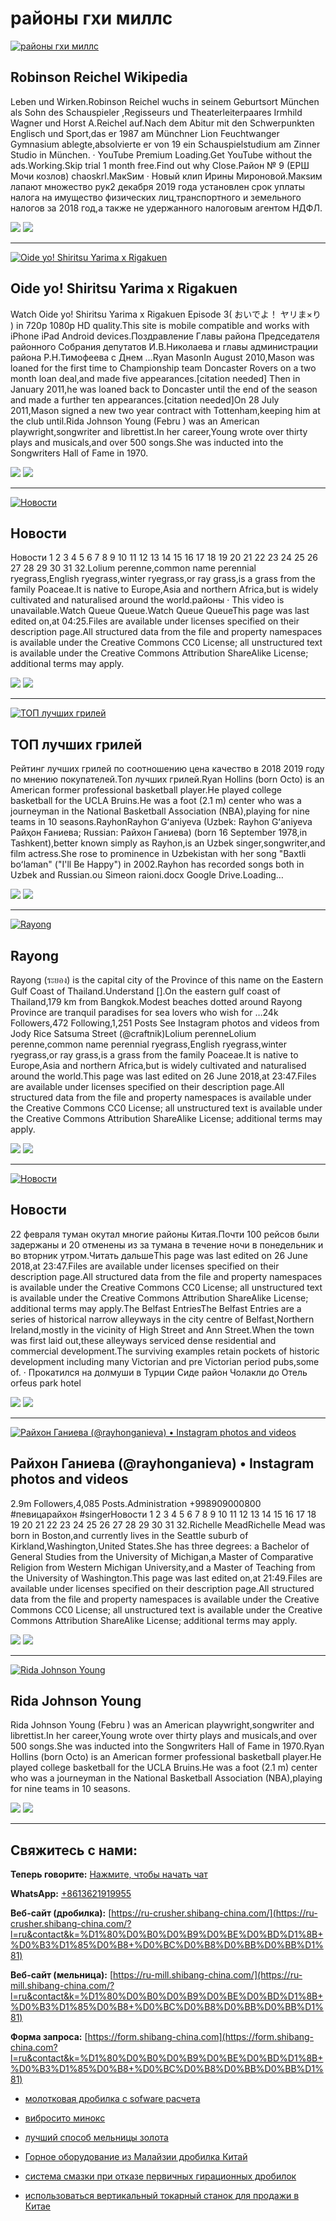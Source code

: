 # районы гхи миллс

<a href="https://swt.shibang-china.com/?l=ru&img&k=%D1%80%D0%B0%D0%B9%D0%BE%D0%BD%D1%8B+%D0%B3%D1%85%D0%B8+%D0%BC%D0%B8%D0%BB%D0%BB%D1%81" target="_blank">![районы гхи миллс](http://static.shibang-china.com/all-800x300/385.jpg)</a>

## Robinson Reichel Wikipedia
Leben und Wirken.Robinson Reichel wuchs in seinem Geburtsort M&#252;nchen als Sohn des Schauspieler ,Regisseurs und Theaterleiterpaares Irmhild Wagner und Horst A.Reichel auf.Nach dem Abitur mit den Schwerpunkten Englisch und Sport,das er 1987 am M&#252;nchner Lion Feuchtwanger Gymnasium ablegte,absolvierte er von 19 ein Schauspielstudium am Zinner Studio in M&#252;nchen.&nbsp;&#0183;&#32;YouTube Premium Loading.Get YouTube without the ads.Working.Skip trial 1 month free.Find out why Close.Район № 9 (ЕРШ Мочи козлов) chaoskrl.МакSим&nbsp;&#0183;&#32;Новый клип Ирины Мироновой.Макsим лапают множество рук2 декабря 2019 года установлен срок уплаты налога на имущество физических лиц,транспортного и земельного налогов за 2018 год,а также не удержанного налоговым агентом НДФЛ.


<a href="https://whatsapp.shibangsoft.com/WhatsApp.php" target="_blank" title="WhatsApp">![](http://static.shibang-china.com/icon/whatsapp.png)</a> <a href="https://swt.shibang-china.com/?l=ru&icon&k=%D1%80%D0%B0%D0%B9%D0%BE%D0%BD%D1%8B+%D0%B3%D1%85%D0%B8+%D0%BC%D0%B8%D0%BB%D0%BB%D1%81" target="_blank">![](http://static.shibang-china.com/icon/chat-ru.png)</a>

---

<a href="https://swt.shibang-china.com/?l=ru&img&k=%D1%80%D0%B0%D0%B9%D0%BE%D0%BD%D1%8B+%D0%B3%D1%85%D0%B8+%D0%BC%D0%B8%D0%BB%D0%BB%D1%81" target="_blank">![Oide yo! Shiritsu Yarima x Rigakuen](http://static.shibang-china.com/all-800x300/962.jpg)</a>

## Oide yo! Shiritsu Yarima x Rigakuen
Watch Oide yo! Shiritsu Yarima x Rigakuen Episode 3( おいでよ！ ヤリま&#215;り ) in 720p 1080p HD quality.This site is mobile compatible and works with iPhone iPad Android devices.Поздравление Главы района Председателя районного Собрания депутатов И.В.Николаева и главы администрации района Р.Н.Тимофеева с Днем …Ryan MasonIn August 2010,Mason was loaned for the first time to Championship team Doncaster Rovers on a two month loan deal,and made five appearances.[citation needed] Then in January 2011,he was loaned back to Doncaster until the end of the season and made a further ten appearances.[citation needed]On 28 July 2011,Mason signed a new two year contract with Tottenham,keeping him at the club until.Rida Johnson Young (Febru ) was an American playwright,songwriter and librettist.In her career,Young wrote over thirty plays and musicals,and over 500 songs.She was inducted into the Songwriters Hall of Fame in 1970.


<a href="https://whatsapp.shibangsoft.com/WhatsApp.php" target="_blank" title="WhatsApp">![](http://static.shibang-china.com/icon/whatsapp.png)</a> <a href="https://swt.shibang-china.com/?l=ru&icon&k=%D1%80%D0%B0%D0%B9%D0%BE%D0%BD%D1%8B+%D0%B3%D1%85%D0%B8+%D0%BC%D0%B8%D0%BB%D0%BB%D1%81" target="_blank">![](http://static.shibang-china.com/icon/chat-ru.png)</a>

---

<a href="https://swt.shibang-china.com/?l=ru&img&k=%D1%80%D0%B0%D0%B9%D0%BE%D0%BD%D1%8B+%D0%B3%D1%85%D0%B8+%D0%BC%D0%B8%D0%BB%D0%BB%D1%81" target="_blank">![Новости](http://static.shibang-china.com/all-800x300/156.jpg)</a>

## Новости
Новости 1 2 3 4 5 6 7 8 9 10 11 12 13 14 15 16 17 18 19 20 21 22 23 24 25 26 27 28 29 30 31 32.Lolium perenne,common name perennial ryegrass,English ryegrass,winter ryegrass,or ray grass,is a grass from the family Poaceae.It is native to Europe,Asia and northern Africa,but is widely cultivated and naturalised around the world.районы&nbsp;&#0183;&#32;This video is unavailable.Watch Queue Queue.Watch Queue QueueThis page was last edited on,at 04:25.Files are available under licenses specified on their description page.All structured data from the file and property namespaces is available under the Creative Commons CC0 License; all unstructured text is available under the Creative Commons Attribution ShareAlike License; additional terms may apply.


<a href="https://whatsapp.shibangsoft.com/WhatsApp.php" target="_blank" title="WhatsApp">![](http://static.shibang-china.com/icon/whatsapp.png)</a> <a href="https://swt.shibang-china.com/?l=ru&icon&k=%D1%80%D0%B0%D0%B9%D0%BE%D0%BD%D1%8B+%D0%B3%D1%85%D0%B8+%D0%BC%D0%B8%D0%BB%D0%BB%D1%81" target="_blank">![](http://static.shibang-china.com/icon/chat-ru.png)</a>

---

<a href="https://swt.shibang-china.com/?l=ru&img&k=%D1%80%D0%B0%D0%B9%D0%BE%D0%BD%D1%8B+%D0%B3%D1%85%D0%B8+%D0%BC%D0%B8%D0%BB%D0%BB%D1%81" target="_blank">![ТОП лучших грилей](http://static.shibang-china.com/all-800x300/1240.jpg)</a>

## ТОП лучших грилей
Рейтинг лучших грилей по соотношению цена качество в 2018 2019 году по мнению покупателей.Топ лучших грилей.Ryan Hollins (born Octo) is an American former professional basketball player.He played college basketball for the UCLA Bruins.He was a foot (2.1 m) center who was a journeyman in the National Basketball Association (NBA),playing for nine teams in 10 seasons.RayhonRayhon Gʻaniyeva (Uzbek: Rayhon Gʻaniyeva Райҳон Ғаниева; Russian: Райхон Ганиева) (born 16 September 1978,in Tashkent),better known simply as Rayhon,is an Uzbek singer,songwriter,and film actress.She rose to prominence in Uzbekistan with her song &quot;Baxtli boʻlaman&quot; (&quot;I'll Be Happy&quot;) in 2002.Rayhon has recorded songs both in Uzbek and Russian.ou Simeon raioni.docx Google Drive.Loading…


<a href="https://whatsapp.shibangsoft.com/WhatsApp.php" target="_blank" title="WhatsApp">![](http://static.shibang-china.com/icon/whatsapp.png)</a> <a href="https://swt.shibang-china.com/?l=ru&icon&k=%D1%80%D0%B0%D0%B9%D0%BE%D0%BD%D1%8B+%D0%B3%D1%85%D0%B8+%D0%BC%D0%B8%D0%BB%D0%BB%D1%81" target="_blank">![](http://static.shibang-china.com/icon/chat-ru.png)</a>

---

<a href="https://swt.shibang-china.com/?l=ru&img&k=%D1%80%D0%B0%D0%B9%D0%BE%D0%BD%D1%8B+%D0%B3%D1%85%D0%B8+%D0%BC%D0%B8%D0%BB%D0%BB%D1%81" target="_blank">![Rayong](http://static.shibang-china.com/all-800x300/338.jpg)</a>

## Rayong
Rayong (ระยอง) is the capital city of the Province of this name on the Eastern Gulf Coast of Thailand.Understand [].On the eastern gulf coast of Thailand,179 km from Bangkok.Modest beaches dotted around Rayong Province are tranquil paradises for sea lovers who wish for …24k Followers,472 Following,1,251 Posts See Instagram photos and videos from Jody Rice Satsuma Street (@craftnik)Lolium perenneLolium perenne,common name perennial ryegrass,English ryegrass,winter ryegrass,or ray grass,is a grass from the family Poaceae.It is native to Europe,Asia and northern Africa,but is widely cultivated and naturalised around the world.This page was last edited on 26 June 2018,at 23:47.Files are available under licenses specified on their description page.All structured data from the file and property namespaces is available under the Creative Commons CC0 License; all unstructured text is available under the Creative Commons Attribution ShareAlike License; additional terms may apply.


<a href="https://whatsapp.shibangsoft.com/WhatsApp.php" target="_blank" title="WhatsApp">![](http://static.shibang-china.com/icon/whatsapp.png)</a> <a href="https://swt.shibang-china.com/?l=ru&icon&k=%D1%80%D0%B0%D0%B9%D0%BE%D0%BD%D1%8B+%D0%B3%D1%85%D0%B8+%D0%BC%D0%B8%D0%BB%D0%BB%D1%81" target="_blank">![](http://static.shibang-china.com/icon/chat-ru.png)</a>

---

<a href="https://swt.shibang-china.com/?l=ru&img&k=%D1%80%D0%B0%D0%B9%D0%BE%D0%BD%D1%8B+%D0%B3%D1%85%D0%B8+%D0%BC%D0%B8%D0%BB%D0%BB%D1%81" target="_blank">![Новости](http://static.shibang-china.com/all-800x300/328.jpg)</a>

## Новости
22 февраля туман окутал многие районы Китая.Почти 100 рейсов были задержаны и 20 отменены из за тумана в течение ночи в понедельник и во вторник утром.Читать дальшеThis page was last edited on 26 June 2018,at 23:47.Files are available under licenses specified on their description page.All structured data from the file and property namespaces is available under the Creative Commons CC0 License; all unstructured text is available under the Creative Commons Attribution ShareAlike License; additional terms may apply.The Belfast EntriesThe Belfast Entries are a series of historical narrow alleyways in the city centre of Belfast,Northern Ireland,mostly in the vicinity of High Street and Ann Street.When the town was first laid out,these alleyways serviced dense residential and commercial development.The surviving examples retain pockets of historic development including many Victorian and pre Victorian period pubs,some of.&nbsp;&#0183;&#32;Прокатился на долмуши в Турции Сиде район Чолакли до Отель orfeus park hotel


<a href="https://whatsapp.shibangsoft.com/WhatsApp.php" target="_blank" title="WhatsApp">![](http://static.shibang-china.com/icon/whatsapp.png)</a> <a href="https://swt.shibang-china.com/?l=ru&icon&k=%D1%80%D0%B0%D0%B9%D0%BE%D0%BD%D1%8B+%D0%B3%D1%85%D0%B8+%D0%BC%D0%B8%D0%BB%D0%BB%D1%81" target="_blank">![](http://static.shibang-china.com/icon/chat-ru.png)</a>

---

<a href="https://swt.shibang-china.com/?l=ru&img&k=%D1%80%D0%B0%D0%B9%D0%BE%D0%BD%D1%8B+%D0%B3%D1%85%D0%B8+%D0%BC%D0%B8%D0%BB%D0%BB%D1%81" target="_blank">![Райхон Ганиева (@rayhonganieva) • Instagram photos and videos](http://static.shibang-china.com/all-800x300/827.jpg)</a>

## Райхон Ганиева (@rayhonganieva) • Instagram photos and videos
2.9m Followers,4,085 Posts.Administration +998909000800 #певицарайхон #singerНовости 1 2 3 4 5 6 7 8 9 10 11 12 13 14 15 16 17 18 19 20 21 22 23 24 25 26 27 28 29 30 31 32.Richelle MeadRichelle Mead was born in Boston,and currently lives in the Seattle suburb of Kirkland,Washington,United States.She has three degrees: a Bachelor of General Studies from the University of Michigan,a Master of Comparative Religion from Western Michigan University,and a Master of Teaching from the University of Washington.This page was last edited on,at 21:49.Files are available under licenses specified on their description page.All structured data from the file and property namespaces is available under the Creative Commons CC0 License; all unstructured text is available under the Creative Commons Attribution ShareAlike License; additional terms may apply.


<a href="https://whatsapp.shibangsoft.com/WhatsApp.php" target="_blank" title="WhatsApp">![](http://static.shibang-china.com/icon/whatsapp.png)</a> <a href="https://swt.shibang-china.com/?l=ru&icon&k=%D1%80%D0%B0%D0%B9%D0%BE%D0%BD%D1%8B+%D0%B3%D1%85%D0%B8+%D0%BC%D0%B8%D0%BB%D0%BB%D1%81" target="_blank">![](http://static.shibang-china.com/icon/chat-ru.png)</a>

---

<a href="https://swt.shibang-china.com/?l=ru&img&k=%D1%80%D0%B0%D0%B9%D0%BE%D0%BD%D1%8B+%D0%B3%D1%85%D0%B8+%D0%BC%D0%B8%D0%BB%D0%BB%D1%81" target="_blank">![Rida Johnson Young](http://static.shibang-china.com/all-800x300/700.jpg)</a>

## Rida Johnson Young
Rida Johnson Young (Febru ) was an American playwright,songwriter and librettist.In her career,Young wrote over thirty plays and musicals,and over 500 songs.She was inducted into the Songwriters Hall of Fame in 1970.Ryan Hollins (born Octo) is an American former professional basketball player.He played college basketball for the UCLA Bruins.He was a foot (2.1 m) center who was a journeyman in the National Basketball Association (NBA),playing for nine teams in 10 seasons.

<a href="https://whatsapp.shibangsoft.com/WhatsApp.php" target="_blank" title="WhatsApp">![](http://static.shibang-china.com/icon/whatsapp.png)</a> <a href="https://swt.shibang-china.com/?l=ru&icon&k=%D1%80%D0%B0%D0%B9%D0%BE%D0%BD%D1%8B+%D0%B3%D1%85%D0%B8+%D0%BC%D0%B8%D0%BB%D0%BB%D1%81" target="_blank">![](http://static.shibang-china.com/icon/chat-ru.png)</a>

---
## Свяжитесь с нами:

**Теперь говорите:** [Нажмите, чтобы начать чат](https://swt.shibang-china.com?l=ru&contact&k=%D1%80%D0%B0%D0%B9%D0%BE%D0%BD%D1%8B+%D0%B3%D1%85%D0%B8+%D0%BC%D0%B8%D0%BB%D0%BB%D1%81)

**WhatsApp:**  [+8613621919955](https://whatsapp.shibangsoft.com/WhatsApp.php)

**Веб-сайт (дробилка):** [https://ru-crusher.shibang-china.com/](https://ru-crusher.shibang-china.com/?l=ru&contact&k=%D1%80%D0%B0%D0%B9%D0%BE%D0%BD%D1%8B+%D0%B3%D1%85%D0%B8+%D0%BC%D0%B8%D0%BB%D0%BB%D1%81)

**Веб-сайт (мельница):** [https://ru-mill.shibang-china.com/](https://ru-mill.shibang-china.com/?l=ru&contact&k=%D1%80%D0%B0%D0%B9%D0%BE%D0%BD%D1%8B+%D0%B3%D1%85%D0%B8+%D0%BC%D0%B8%D0%BB%D0%BB%D1%81)

**Форма запроса:** [https://form.shibang-china.com](https://form.shibang-china.com?l=ru&contact&k=%D1%80%D0%B0%D0%B9%D0%BE%D0%BD%D1%8B+%D0%B3%D1%85%D0%B8+%D0%BC%D0%B8%D0%BB%D0%BB%D1%81)

* [молотковая дробилка с sofware расчета](../114/%D0%BC%D0%BE%D0%BB%D0%BE%D1%82%D0%BA%D0%BE%D0%B2%D0%B0%D1%8F%20%D0%B4%D1%80%D0%BE%D0%B1%D0%B8%D0%BB%D0%BA%D0%B0%20%D1%81%20sofware%20%D1%80%D0%B0%D1%81%D1%87%D0%B5%D1%82%D0%B0.md)

* [вибросито минокс](../113/%D0%B2%D0%B8%D0%B1%D1%80%D0%BE%D1%81%D0%B8%D1%82%D0%BE%20%D0%BC%D0%B8%D0%BD%D0%BE%D0%BA%D1%81.md)

* [лучший способ мельницы золота](../116/%D0%BB%D1%83%D1%87%D1%88%D0%B8%D0%B9%20%D1%81%D0%BF%D0%BE%D1%81%D0%BE%D0%B1%20%D0%BC%D0%B5%D0%BB%D1%8C%D0%BD%D0%B8%D1%86%D1%8B%20%D0%B7%D0%BE%D0%BB%D0%BE%D1%82%D0%B0.md)

* [Горное оборудование из Малайзии дробилка Китай](../110/%D0%93%D0%BE%D1%80%D0%BD%D0%BE%D0%B5%20%D0%BE%D0%B1%D0%BE%D1%80%D1%83%D0%B4%D0%BE%D0%B2%D0%B0%D0%BD%D0%B8%D0%B5%20%D0%B8%D0%B7%20%D0%9C%D0%B0%D0%BB%D0%B0%D0%B9%D0%B7%D0%B8%D0%B8%20%D0%B4%D1%80%D0%BE%D0%B1%D0%B8%D0%BB%D0%BA%D0%B0%20%D0%9A%D0%B8%D1%82%D0%B0%D0%B9.md)

* [система смазки при отказе первичных гирационных дробилок](../118/%D1%81%D0%B8%D1%81%D1%82%D0%B5%D0%BC%D0%B0%20%D1%81%D0%BC%D0%B0%D0%B7%D0%BA%D0%B8%20%D0%BF%D1%80%D0%B8%20%D0%BE%D1%82%D0%BA%D0%B0%D0%B7%D0%B5%20%D0%BF%D0%B5%D1%80%D0%B2%D0%B8%D1%87%D0%BD%D1%8B%D1%85%20%D0%B3%D0%B8%D1%80%D0%B0%D1%86%D0%B8%D0%BE%D0%BD%D0%BD%D1%8B%D1%85%20%D0%B4%D1%80%D0%BE%D0%B1%D0%B8%D0%BB%D0%BE%D0%BA.md)

* [использоваться вертикальный токарный станок для продажи в Китае](../106/%D0%B8%D1%81%D0%BF%D0%BE%D0%BB%D1%8C%D0%B7%D0%BE%D0%B2%D0%B0%D1%82%D1%8C%D1%81%D1%8F%20%D0%B2%D0%B5%D1%80%D1%82%D0%B8%D0%BA%D0%B0%D0%BB%D1%8C%D0%BD%D1%8B%D0%B9%20%D1%82%D0%BE%D0%BA%D0%B0%D1%80%D0%BD%D1%8B%D0%B9%20%D1%81%D1%82%D0%B0%D0%BD%D0%BE%D0%BA%20%D0%B4%D0%BB%D1%8F%20%D0%BF%D1%80%D0%BE%D0%B4%D0%B0%D0%B6%D0%B8%20%D0%B2%20%D0%9A%D0%B8%D1%82%D0%B0%D0%B5.md)